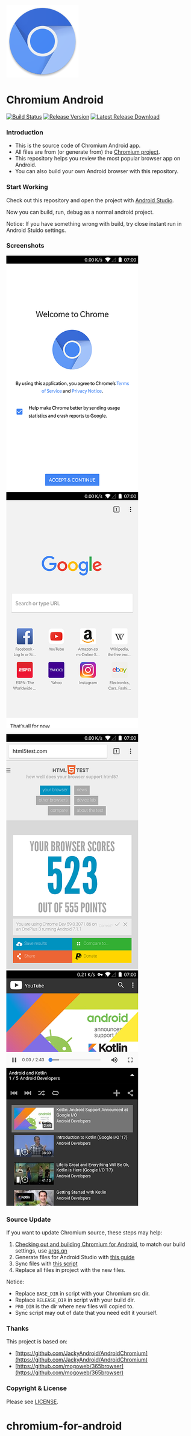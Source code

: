 ![Logo](screenshots/app_icon.png?raw=true "Logo")

# Chromium Android

[![Build Status](https://travis-ci.org/kuoruan/Chromium-Android.svg?branch=master)](https://travis-ci.org/kuoruan/Chromium-Android) [![Release Version](https://img.shields.io/github/release/kuoruan/Chromium-Android.svg)](https://github.com/kuoruan/Chromium-Android/releases/latest) [![Latest Release Download](https://img.shields.io/github/downloads/kuoruan/Chromium-Android/latest/total.svg)](https://github.com/kuoruan/Chromium-Android/releases/latest)

### Introduction

- This is the source code of Chromium Android app.
- All files are from (or generate from) the [Chromium project](https://chromium.googlesource.com/ "Chromium source repo").
- This repository helps you review the most popular browser app on Android.
- You can also build your own Android browser with this repository.

### Start Working

Check out this repository and open the project with [Android Studio](https://developer.android.com/studio/index.html "Download Android Studio").

Now you can build, run, debug as a normal android project.

Notice: If you have something wrong with build, try close instant run in Android Stuido settings.

### Screenshots

![Welcome](screenshots/welcome.png?raw=true "Welcome") ![App Home](screenshots/app_home.png?raw=true "App Home")

![Html5 Score](screenshots/html5_score.png?raw=true "Html5 Score") ![Video Play](screenshots/video_play.png?raw=true "Video Play")

### Source Update

If you want to update Chromium source, these steps may help:

1. [Checking out and building Chromium for Android](https://chromium.googlesource.com/chromium/src/+/master/docs/android_build_instructions.md), to match our build settings, use [args.gn](Chromium/args.gn)
2. Generate files for Android Studio with [this guide](https://chromium.googlesource.com/chromium/src/+/master/docs/android_studio.md)
3. Sync files with [this script](Chromium/sync_chromium.sh)
4. Replace all files in project with the new files.

Notice:

- Replace `BASE_DIR` in script with your Chromium src dir.
- Replace `RELEASE_DIR` in script with your build dir.
- `PRO_DIR` is the dir where new files will copied to.
- Sync script may out of date that you need edit it yourself.

### Thanks

This project is based on:

- [https://github.com/JackyAndroid/AndroidChromium](https://github.com/JackyAndroid/AndroidChromium)
- [https://github.com/mogoweb/365browser](https://github.com/mogoweb/365browser)

### Copyright & License

Please see [LICENSE](https://chromium.googlesource.com/chromium/src/+/master/LICENSE).
# chromium-for-android
